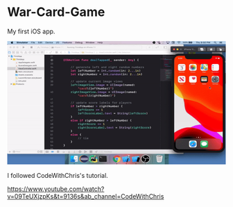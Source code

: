 # War-Card-Game

My first iOS app. 

![demo](ezgif.com-video-to-gif.gif)


I followed CodeWithChris's tutorial.

https://www.youtube.com/watch?v=09TeUXjzpKs&t=9136s&ab_channel=CodeWithChris
